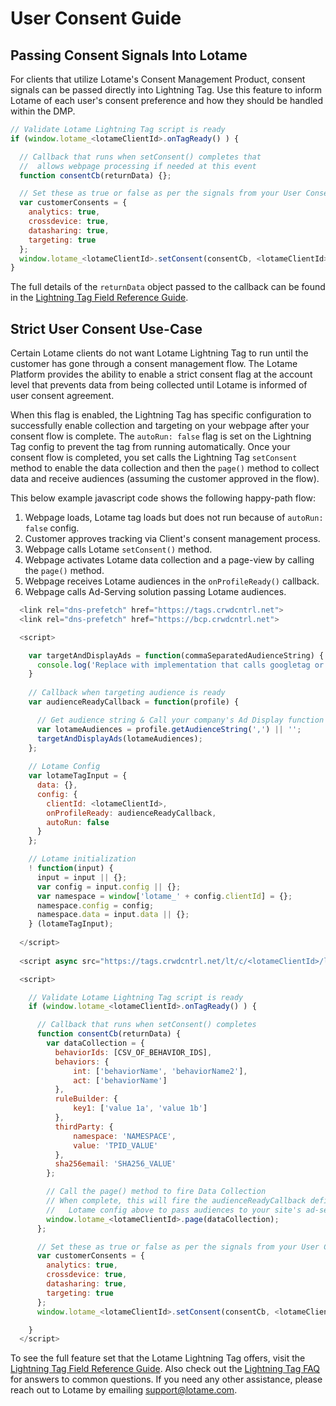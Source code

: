 # User Consent Guide

## Passing Consent Signals Into Lotame

For clients that utilize Lotame's Consent Management Product, consent signals can be passed directly into Lightning Tag. Use this feature to inform Lotame of each user's consent preference and how they should be handled within the DMP.

```javascript
// Validate Lotame Lightning Tag script is ready
if (window.lotame_<lotameClientId>.onTagReady() ) {

  // Callback that runs when setConsent() completes that
  //  allows webpage processing if needed at this event
  function consentCb(returnData) {};

  // Set these as true or false as per the signals from your User Consent process
  var customerConsents = {
    analytics: true,
    crossdevice: true,
    datasharing: true,
    targeting: true
  };
  window.lotame_<lotameClientId>.setConsent(consentCb, <lotameClientId>, customerConsents);
}
```

The full details of the `returnData` object passed to the callback can be found in the [Lightning Tag Field Reference Guide](lightning-tag/detailed-reference.md).

## Strict User Consent Use-Case

Certain Lotame clients do not want Lotame Lightning Tag to run until the customer has gone through a consent management flow. The Lotame Platform provides the ability to enable a strict consent flag at the account level that prevents data from being collected until Lotame is informed of user consent agreement.

When this flag is enabled, the Lightning Tag has specific configuration to successfully enable collection and targeting on your webpage after your consent flow is complete. The `autoRun: false` flag is set on the Lightning Tag config to prevent the tag from running automatically. Once your consent flow is completed, you set calls the Lightning Tag `setConsent` method to enable the data collection and then the `page()` method to collect data and receive audiences (assuming the customer approved in the flow).

This below example javascript code shows the following happy-path flow:

1. Webpage loads, Lotame tag loads but does not run because of `autoRun: false` config.
1. Customer approves tracking via Client's consent management process.
1. Webpage calls Lotame `setConsent()` method.
1. Webpage activates Lotame data collection and a page-view by calling the `page()` method.
1. Webpage receives Lotame audiences in the `onProfileReady()` callback.
1. Webpage calls Ad-Serving solution passing Lotame audiences.

```javascript
  <link rel="dns-prefetch" href="https://tags.crwdcntrl.net">
  <link rel="dns-prefetch" href="https://bcp.crwdcntrl.net">  

  <script>

    var targetAndDisplayAds = function(commaSeparatedAudienceString) {
      console.log('Replace with implementation that calls googletag or other ad-rendering capabilities');
    }
  
    // Callback when targeting audience is ready
    var audienceReadyCallback = function(profile) {

      // Get audience string & Call your company's Ad Display function
      var lotameAudiences = profile.getAudienceString(',') || '';
      targetAndDisplayAds(lotameAudiences);
    };
  
    // Lotame Config
    var lotameTagInput = {
      data: {},
      config: {
        clientId: <lotameClientId>,
        onProfileReady: audienceReadyCallback,
        autoRun: false
      }
    };

    // Lotame initialization
    ! function(input) {
      input = input || {};
      var config = input.config || {};
      var namespace = window['lotame_' + config.clientId] = {};
      namespace.config = config;
      namespace.data = input.data || {};
    } (lotameTagInput);
  
  </script>
  
  <script async src="https://tags.crwdcntrl.net/lt/c/<lotameClientId>/lt.min.js"></script>

  <script>

    // Validate Lotame Lightning Tag script is ready
    if (window.lotame_<lotameClientId>.onTagReady() ) {

      // Callback that runs when setConsent() completes
      function consentCb(returnData) {
        var dataCollection = {
          behaviorIds: [CSV_OF_BEHAVIOR_IDS],
          behaviors: {
              int: ['behaviorName', 'behaviorName2'],
              act: ['behaviorName']
          },
          ruleBuilder: {
              key1: ['value 1a', 'value 1b']
          },
          thirdParty: {
              namespace: 'NAMESPACE',
              value: 'TPID_VALUE'
          },
          sha256email: 'SHA256_VALUE'
        };

        // Call the page() method to fire Data Collection
        // When complete, this will fire the audienceReadyCallback defined in the
        //   Lotame config above to pass audiences to your site's ad-serving solution
        window.lotame_<lotameClientId>.page(dataCollection);
      };

      // Set these as true or false as per the signals from your User Consent process
      var customerConsents = {
        analytics: true,
        crossdevice: true,
        datasharing: true,
        targeting: true
      };
      window.lotame_<lotameClientId>.setConsent(consentCb, <lotameClientId>, customerConsents);

    }
  </script>
```

To see the full feature set that the Lotame Lightning Tag offers, visit the [Lightning Tag Field Reference Guide](lightning-tag/detailed-reference.md). Also check out the [Lightning Tag FAQ](lightning-tag/faq.md) for answers to common questions. If you need any other assistance, please reach out to Lotame by emailing support@lotame.com.
